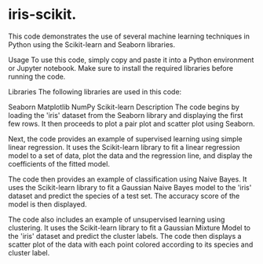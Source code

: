 # iris-scikit.
This code demonstrates the use of several machine learning techniques in Python using the Scikit-learn and Seaborn libraries.

Usage
To use this code, simply copy and paste it into a Python environment or Jupyter notebook. Make sure to install the required libraries before running the code.

Libraries
The following libraries are used in this code:

Seaborn
Matplotlib
NumPy
Scikit-learn
Description
The code begins by loading the 'iris' dataset from the Seaborn library and displaying the first few rows. It then proceeds to plot a pair plot and scatter plot using Seaborn.

Next, the code provides an example of supervised learning using simple linear regression. It uses the Scikit-learn library to fit a linear regression model to a set of data, plot the data and the regression line, and display the coefficients of the fitted model.

The code then provides an example of classification using Naive Bayes. It uses the Scikit-learn library to fit a Gaussian Naive Bayes model to the 'iris' dataset and predict the species of a test set. The accuracy score of the model is then displayed.

The code also includes an example of unsupervised learning using clustering. It uses the Scikit-learn library to fit a Gaussian Mixture Model to the 'iris' dataset and predict the cluster labels. The code then displays a scatter plot of the data with each point colored according to its species and cluster label.
